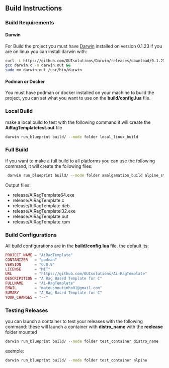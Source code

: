 
## Build Instructions

### Build Requirements 
#### Darwin 
For Build the project you must have [Darwin](https://github.com/OUIsolutions/Darwin) installed on version 0.1.23
if you are on linux you can install darwin with:

```bash
curl -L https://github.com/OUIsolutions/Darwin/releases/download/0.1.23/darwin.c -o darwin.c &&
gcc darwin.c -o darwin.out &&
sudo mv darwin.out /usr/bin/darwin
```
#### Podman or Docker 
You must have podman or docker installed on your machine to build the project, you can set what you want to use on the **build/config.lua** file.



### Local Build
make a local build to test with the following command it will create the **AiRagTemplatetest.out** file
```bash
darwin run_blueprint build/ --mode folder local_linux_build
```

### Full Build
if you want to make a full build to all platforms you can use the following command, it will create the following files:
```bash
 darwin run_blueprint build/ --mode folder amalgamation_build alpine_static_build windowsi32_build windowsi64_build rpm_static_build debian_static_build
```



Output files:
- release/AiRagTemplate64.exe
- release/AiRagTemplate.c
- release/AiRagTemplate.deb
- release/AiRagTemplatei32.exe
- release/AiRagTemplate.out
- release/AiRagTemplate.rpm


### Build Configurations
All build configurations are in the **build/config.lua** file.
the default its: 
```lua
PROJECT_NAME = "AiRagTemplate"
CONTANIZER   = "podman"
VERSION      = "0.0.9"
LICENSE      = "MIT"
URL          = "https://github.com/OUIsolutions/Ai-RagTemplate"
DESCRIPITION = "A Rag Based Template for C"
FULLNAME     = "Ai-RagTemplate"
EMAIL        = "mateusmoutinho01@gmail.com"
SUMARY       = "A Rag Based Template for C"
YOUR_CHANGES = "--"
```

### Testing Releases
you can launch a container to test your releases with the following command:
these will launch a container with **distro_name** with the **reelease** folder mounted
```bash
darwin run_blueprint build/ --mode folder test_container distro_name
```
exemple:
```bash
darwin run_blueprint build/ --mode folder test_container alpine
```
